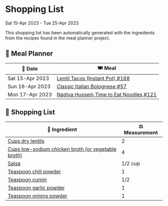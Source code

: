 # Shopping List

Sat 15-Apr 2023 - Tue 25-Apr 2023

This shopping list has been automatically generated with the ingredients from the recipes found in the meal planner project.

## 📅 Meal Planner

|📅 Date| 🍽️ Meal|
|----|----|
|Sat 15-Apr 2023|[Lentil Tacos (Instant Pot) #168](https://github.com/bryanbr23/Recipes/issues/168)|
|Sun 16-Apr 2023|[Classic Italian Bolognese #57](https://github.com/bryanbr23/Recipes/issues/57)|
|Mon 17-Apr 2023|[Nadiya Hussein Time to Eat Noodles #121](https://github.com/bryanbr23/Recipes/issues/121)|

## 🛒 Shopping List

| 🍌 Ingredient| ⚖️ Measurement|
|----------|-----------|
|[Cups dry lentils](https://www.sainsburys.co.uk/gol-ui/SearchResults/Cups%20dry%20lentils)|2|
|[Cups low-sodium chicken broth (or vegetable broth)](https://www.sainsburys.co.uk/gol-ui/SearchResults/Cups%20low-sodium%20chicken%20broth%20(or%20vegetable%20broth))|4|
|[Salsa](https://www.sainsburys.co.uk/gol-ui/SearchResults/Salsa)|1/2 cup|
|[Teaspoon chili powder](https://www.sainsburys.co.uk/gol-ui/SearchResults/Teaspoon%20chili%20powder)|1|
|[Teaspoon cumin](https://www.sainsburys.co.uk/gol-ui/SearchResults/Teaspoon%20cumin)|1/2|
|[Teaspoon garlic powder](https://www.sainsburys.co.uk/gol-ui/SearchResults/Teaspoon%20garlic%20powder)|1|
|[Teaspoon onions powder](https://www.sainsburys.co.uk/gol-ui/SearchResults/Teaspoon%20onions%20powder)|1|
